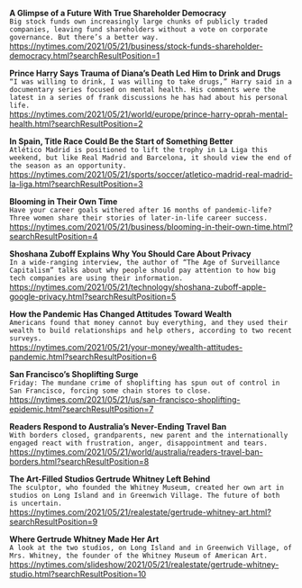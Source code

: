 **A Glimpse of a Future With True Shareholder Democracy**\
`Big stock funds own increasingly large chunks of publicly traded companies, leaving fund shareholders without a vote on corporate governance. But there’s a better way.`\
https://nytimes.com/2021/05/21/business/stock-funds-shareholder-democracy.html?searchResultPosition=1

**Prince Harry Says Trauma of Diana’s Death Led Him to Drink and Drugs**\
`“I was willing to drink, I was willing to take drugs,” Harry said in a documentary series focused on mental health. His comments were the latest in a series of frank discussions he has had about his personal life.`\
https://nytimes.com/2021/05/21/world/europe/prince-harry-oprah-mental-health.html?searchResultPosition=2

**In Spain, Title Race Could Be the Start of Something Better**\
`Atlético Madrid is positioned to lift the trophy in La Liga this weekend, but like Real Madrid and Barcelona, it should view the end of the season as an opportunity.`\
https://nytimes.com/2021/05/21/sports/soccer/atletico-madrid-real-madrid-la-liga.html?searchResultPosition=3

**Blooming in Their Own Time**\
`Have your career goals withered after 16 months of pandemic-life? Three women share their stories of later-in-life career success.`\
https://nytimes.com/2021/05/21/business/blooming-in-their-own-time.html?searchResultPosition=4

**Shoshana Zuboff Explains Why You Should Care About Privacy**\
`In a wide-ranging interview, the author of “The Age of Surveillance Capitalism” talks about why people should pay attention to how big tech companies are using their information.`\
https://nytimes.com/2021/05/21/technology/shoshana-zuboff-apple-google-privacy.html?searchResultPosition=5

**How the Pandemic Has Changed Attitudes Toward Wealth**\
`Americans found that money cannot buy everything, and they used their wealth to build relationships and help others, according to two recent surveys.`\
https://nytimes.com/2021/05/21/your-money/wealth-attitudes-pandemic.html?searchResultPosition=6

**San Francisco’s Shoplifting Surge**\
`Friday: The mundane crime of shoplifting has spun out of control in San Francisco, forcing some chain stores to close.`\
https://nytimes.com/2021/05/21/us/san-francisco-shoplifting-epidemic.html?searchResultPosition=7

**Readers Respond to Australia’s Never-Ending Travel Ban**\
`With borders closed, grandparents, new parent and the internationally engaged react with frustration, anger, disappointment and tears.`\
https://nytimes.com/2021/05/21/world/australia/readers-travel-ban-borders.html?searchResultPosition=8

**The Art-Filled Studios Gertrude Whitney Left Behind**\
`The sculptor, who founded the Whitney Museum, created her own art in studios on Long Island and in Greenwich Village. The future of both is uncertain.`\
https://nytimes.com/2021/05/21/realestate/gertrude-whitney-art.html?searchResultPosition=9

**Where Gertrude Whitney Made Her Art**\
`A look at the two studios, on Long Island and in Greenwich Village, of Mrs. Whitney, the founder of the Whitney Museum of American Art.`\
https://nytimes.com/slideshow/2021/05/21/realestate/gertrude-whitney-studio.html?searchResultPosition=10

